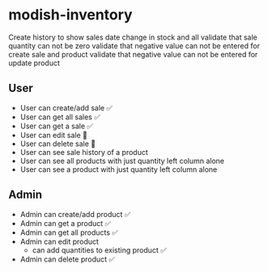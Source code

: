 # modish-inventory

Create history to show sales date change in stock and all
validate that sale quantity can not be zero
validate that negative value can not be entered for create sale and product
validate that negative value can not be entered for update product

## User

- User can create/add sale ✅
- User can get all sales ✅
- User can get a sale ✅
- User can edit sale 🚫
- User can delete sale 🚫
- User can see sale history of a product
- User can see all products with just quantity left column alone
- User can see a product with just quantity left column alone

## Admin

- Admin can create/add product ✅
- Admin can get a product ✅
- Admin can get all products ✅
- Admin can edit product
  - can add quantities to existing product ✅
- Admin can delete product ✅
